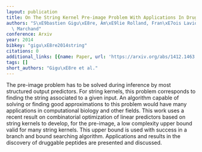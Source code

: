 ```yaml
---
layout: publication
title: On The String Kernel Pre-image Problem With Applications In Drug Discovery
authors: "S\xE9bastien Gigu\xE8re, Am\xE9lie Rolland, Fran\xE7ois Laviolette, Mario\
  \ Marchand"
conference: Arxiv
year: 2014
bibkey: "gigu\xE8re2014string"
citations: 0
additional_links: [{name: Paper, url: 'https://arxiv.org/abs/1412.1463'}]
tags: []
short_authors: "Gigu\xE8re et al."
---
```

The pre-image problem has to be solved during inference by most structured
output predictors. For string kernels, this problem corresponds to finding the
string associated to a given input. An algorithm capable of solving or finding
good approximations to this problem would have many applications in
computational biology and other fields. This work uses a recent result on
combinatorial optimization of linear predictors based on string kernels to
develop, for the pre-image, a low complexity upper bound valid for many string
kernels. This upper bound is used with success in a branch and bound searching
algorithm. Applications and results in the discovery of druggable peptides are
presented and discussed.